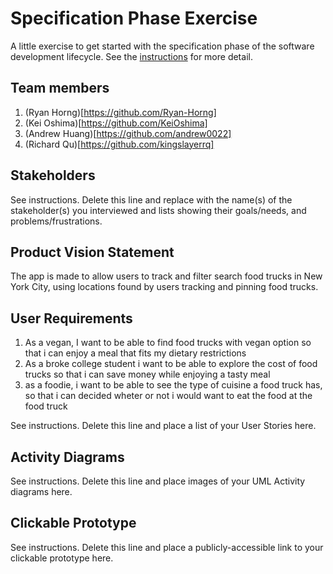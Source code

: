 # Specification Phase Exercise

A little exercise to get started with the specification phase of the software development lifecycle. See the [instructions](instructions.md) for more detail.

## Team members
1. (Ryan Horng)[https://github.com/Ryan-Horng]
2. (Kei Oshima)[https://github.com/KeiOshima]
3. (Andrew Huang)[https://github.com/andrew0022]
4. (Richard Qu)[https://github.com/kingslayerrq]


## Stakeholders

See instructions. Delete this line and replace with the name(s) of the stakeholder(s) you interviewed and lists showing their goals/needs, and problems/frustrations.

## Product Vision Statement

The app is made to allow users to track and filter search food trucks in New York City, using locations found by users tracking and pinning food trucks.

## User Requirements
1. As a vegan, I want to be able to find food trucks with vegan option so that i can enjoy a meal that fits my dietary restrictions
2. As a broke college student i want to be able to explore the cost of food trucks so that i can save money while enjoying a tasty meal
3. as a foodie, i want to be able to see the type of cuisine a food truck has, so that i can decided wheter or not i would want to eat the food at the food truck 


See instructions. Delete this line and place a list of your User Stories here.

## Activity Diagrams

See instructions. Delete this line and place images of your UML Activity diagrams here.

## Clickable Prototype

See instructions. Delete this line and place a publicly-accessible link to your clickable prototype here.
